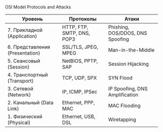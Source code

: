 OSI Model Protocols and Attacks

| Уровень | Протоколы | Атаки |
|---------|-----------|-------|
| 7. Прикладной (Application) | HTTP, FTP, SMTP, DNS, POP3 | Phishing, DOS/DDOS, DNS Spoofing |
| 6. Представления (Presentation) | SSL/TLS, JPEG, MPEG | Man-in-the-Middle |
| 5. Сеансовый (Session) | NetBIOS, PPTP, SAP | Session Hijacking |
| 4. Транспортный (Transport) | TCP, UDP, SPX | SYN Flood |
| 3. Сетевой (Network) | IP, ICMP, IPSec | IP Spoofing, DNS Amplification |
| 2. Канальный (Data Link) | Ethernet, PPP, MAC | MAC Flooding |
| 1. Физический (Physical) | Ethernet, USB, DSL | Wiretapping |
